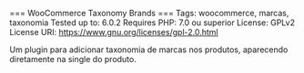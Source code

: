 === WooCommerce Taxonomy Brands ===
Tags: woocommerce, marcas, taxonomia
Tested up to: 6.0.2
Requires PHP: 7.0 ou superior
License: GPLv2
License URI: https://www.gnu.org/licenses/gpl-2.0.html

Um plugin para adicionar taxonomia de marcas nos produtos, aparecendo diretamente na single do produto.